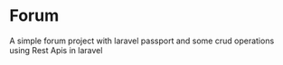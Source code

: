 # Forum

A simple forum project with laravel passport and some crud operations using Rest Apis in laravel
